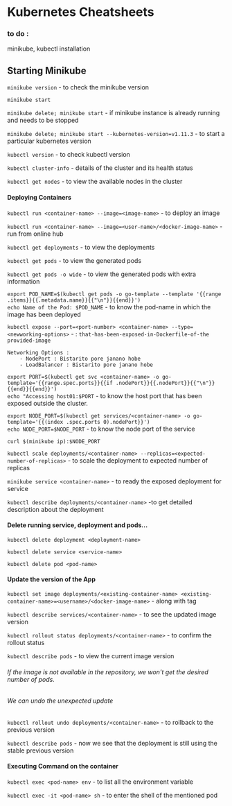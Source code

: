 # Kubernetes Cheatsheets

### to do :

minikube, kubectl installation


## Starting Minikube

`minikube version` - to check the minikube version

`minikube start`

`minikube delete; minikube start` - if minikube instance is already running and needs to be stopped 

`minikube delete; minikube start --kubernetes-version=v1.11.3` - to start a particular kubernetes version


`kubectl version` - to check kubectl version

`kubectl cluster-info` - details of the cluster and its health status

`kubectl get nodes` - to view the available nodes in the cluster

#### Deploying Containers

`kubectl run <container-name> --image=<image-name>` - to deploy an image

`kubectl run <container-name> --image=<user-name>/<docker-image-name>` - run from online hub

`kubectl get deployments` - to view the deployments

`kubectl get pods` - to view the generated pods

`kubectl get pods -o wide` - to view the generated pods with extra information


`export POD_NAME=$(kubectl get pods -o go-template --template '{{range .items}}{{.metadata.name}}{{"\n"}}{{end}}')`<br>
`echo Name of the Pod: $POD_NAME` - to know the pod-name in which the image has been deployed

`kubectl expose --port=<port-number> <container-name> --type=<newworking-options>` - <port-number> : `that-has-been-exposed-in-Dockerfile-of-the provided-image`
```
Networking Options :
    - NodePort : Bistarito pore janano hobe
    - LoadBalancer : Bistarito pore janano hobe
```
`export PORT=$(kubectl get svc <container-name> -o go-template='{{range.spec.ports}}{{if .nodePort}}{{.nodePort}}{{"\n"}}{{end}}{{end}}')`<br>
`echo "Accessing host01:$PORT` - to know the host port that has been exposed outside the cluster.

`export NODE_PORT=$(kubectl get services/<container-name> -o go-template='{{(index .spec.ports 0).nodePort}}')`<br>
`echo NODE_PORT=$NODE_PORT` - to know the node port of the service

`curl $(minikube ip):$NODE_PORT` 

`kubectl scale deployments/<container-name> --replicas=<expected-number-of-replicas>` - to scale the deployment to expected number of replicas

`minikube service <container-name>` - to ready the exposed deployment for service

`kubectl describe deployments/<container-name>` -to get detailed description about the deployment

#### Delete running service, deployment and pods...

`kubectl delete deployment <deployment-name>`

`kubectl delete service <service-name>`

`kubectl delete pod <pod-name>`

  
#### Update the version of the App

`kubectl set image deployments/<existing-container-name> <existing-container-name>=<username>/<docker-image-name>` - along with tag

`kubectl describe services/<container-name>` - to see the updated image version

`kubectl rollout status deployments/<container-name>` - to confirm the rollout status

`kubectl describe pods` - to view the current image version

###### If the image is not available in the repository, we won't get the desired number of pods.
###### We can undo the unexpected update

`kubectl rollout undo deployments/<container-name>` - to rollback to the previous version

`kubectl describe pods` - now we see that the deployment is still using the stable previous version
 
 
 #### Executing Command on the container 

`kubectl exec <pod-name> env` - to list all the environment variable

`kubectl exec -it <pod-name> sh` - to enter the shell of the mentioned pod



